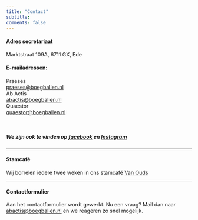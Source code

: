 ```yaml
---
title: "Contact"
subtitle: 
comments: false
---
```


#### Adres secretariaat
Marktstraat 109A, 6711 GX, Ede

#### E-mailadressen:
Praeses\
praeses@boegballen.nl\
Ab Actis\
abactis@boegballen.nl\
Quaestor\
quaestor@boegballen.nl

&nbsp;

##### We zijn ook te vinden op [facebook](https://www.facebook.com/DeBoegballen) en [Instagram](https://www.instagram.com/hrgdeboegballen/?hl=nl)

--- 
#### Stamcafé
Wij borrelen iedere twee weken in ons stamcafé [Van Ouds](https://cafevanoudsnijmegen.nl/)

---
#### Contactformulier

Aan het contactformulier wordt gewerkt.
Nu een vraag? Mail dan naar abactis@boegballen.nl en we reageren zo snel mogelijk.
